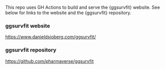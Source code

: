 This repo uses GH Actions to build and serve the {ggsurvfit} website. See below for links to the website and the {ggsurvfit} repository.

### ggsurvfit website

https://www.danieldsjoberg.com/ggsurvfit/

### ggsurvfit repository

https://github.com/pharmaverse/ggsurvfit


